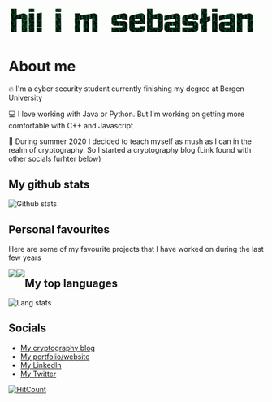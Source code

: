 ![Hi! My Name is Sebastian](https://github.com/DonnumS/DonnumS/raw/master/name.gif)

# About me

:fire: I'm a cyber security student currently finishing my degree at Bergen University

:computer: I love working with Java or Python. But I'm working on getting more comfortable with C++ and Javascript

:notebook: During summer 2020 I decided to teach myself as mush as I can in the realm of cryptography. So I started a cryptography blog (Link found with other socials furhter below)

## My github stats

![Github stats](https://github-readme-stats.vercel.app/api?username=DonnumS&hide=["stars"]&show_icons=true&theme=tokyonight)

## Personal favourites

Here are some of my favourite projects that I have worked on during the last few years

<div padding-bottom: 20px>
<a href="https://github.com/DonnumS/python-encrypt-decrypt">
  <img align="left" src="https://github-readme-stats.vercel.app/api/pin/?username=DonnumS&repo=python-encrypt-decrypt" />
</a>
<a href="https://github.com/DonnumS/pathfinder">
  <img align="left" src="https://github-readme-stats.vercel.app/api/pin/?username=DonnumS&repo=pathfinder" />
</a>
</div>

## My top languages

![Lang stats](https://github-readme-stats.vercel.app/api/top-langs/?username=DonnumS&hide_langs_below=1&theme=tokyonight)

## Socials

- [My cryptography blog](https://sebdonnum.wordpress.com)
- [My portfolio/website](https://sebdonnum.netlify.app)
- [My LinkedIn](https://linkedin.com/in/sdonnum95)
- [My Twitter](https://twitter.com/NnumSebastian)

[![HitCount](http://hits.dwyl.com/DonnumS/DonnumS.svg)](http://hits.dwyl.com/DonnumS/DonnumS)
